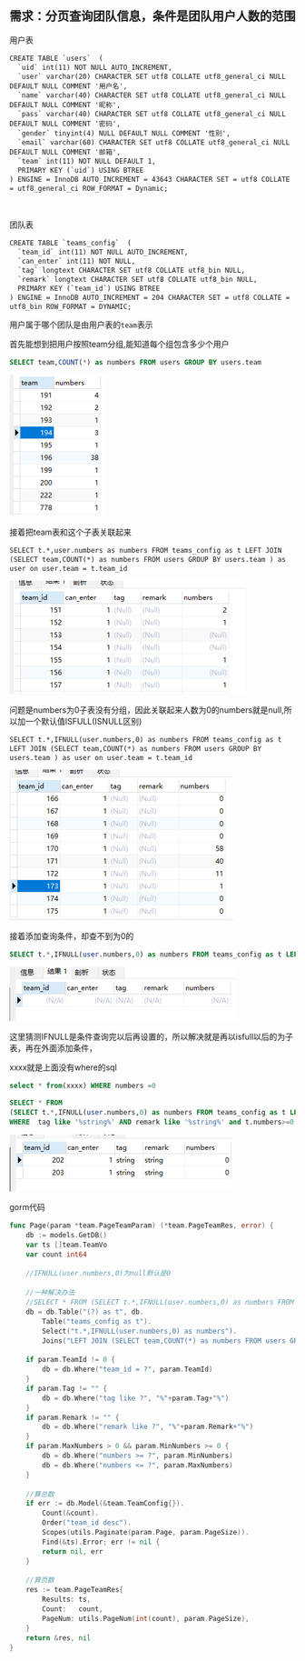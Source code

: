 ## 需求：分页查询团队信息，条件是团队用户人数的范围

用户表

```
CREATE TABLE `users`  (
  `uid` int(11) NOT NULL AUTO_INCREMENT,
  `user` varchar(20) CHARACTER SET utf8 COLLATE utf8_general_ci NULL DEFAULT NULL COMMENT '用户名',
  `name` varchar(40) CHARACTER SET utf8 COLLATE utf8_general_ci NULL DEFAULT NULL COMMENT '昵称',
  `pass` varchar(40) CHARACTER SET utf8 COLLATE utf8_general_ci NULL DEFAULT NULL COMMENT '密码',
  `gender` tinyint(4) NULL DEFAULT NULL COMMENT '性别',
  `email` varchar(60) CHARACTER SET utf8 COLLATE utf8_general_ci NULL DEFAULT NULL COMMENT '邮箱',
  `team` int(11) NOT NULL DEFAULT 1,
  PRIMARY KEY (`uid`) USING BTREE
) ENGINE = InnoDB AUTO_INCREMENT = 43643 CHARACTER SET = utf8 COLLATE = utf8_general_ci ROW_FORMAT = Dynamic;



```

团队表

```
CREATE TABLE `teams_config`  (
  `team_id` int(11) NOT NULL AUTO_INCREMENT,
  `can_enter` int(11) NOT NULL,
  `tag` longtext CHARACTER SET utf8 COLLATE utf8_bin NULL,
  `remark` longtext CHARACTER SET utf8 COLLATE utf8_bin NULL,
  PRIMARY KEY (`team_id`) USING BTREE
) ENGINE = InnoDB AUTO_INCREMENT = 204 CHARACTER SET = utf8 COLLATE = utf8_bin ROW_FORMAT = DYNAMIC;
```

用户属于哪个团队是由用户表的`team`表示





首先能想到把用户按照team分组,能知道每个组包含多少个用户

```sql
SELECT team,COUNT(*) as numbers FROM users GROUP BY users.team 
```



![image-20220311104200910](/jpg/image-20220311104200910.png)

接着把team表和这个子表关联起来

```
SELECT t.*,user.numbers as numbers FROM teams_config as t LEFT JOIN (SELECT team,COUNT(*) as numbers FROM users GROUP BY users.team ) as user on user.team = t.team_id
```

![image-20220311104420826](/jpg/image-20220311104420826.png)

问题是numbers为0子表没有分组，因此关联起来人数为0的numbers就是null,所以加一个默认值ISFULL(ISNULL区别)

```
SELECT t.*,IFNULL(user.numbers,0) as numbers FROM teams_config as t LEFT JOIN (SELECT team,COUNT(*) as numbers FROM users GROUP BY users.team ) as user on user.team = t.team_id
```

![image-20220311104606575](/jpg/image-20220311104606575.png)



接着添加查询条件，却查不到为0的

```sql
SELECT t.*,IFNULL(user.numbers,0) as numbers FROM teams_config as t LEFT JOIN (SELECT team,COUNT(*) as numbers FROM users GROUP BY users.team ) as user on user.team = t.team_id WHERE numbers =0
```

![image-20220311104645291](/jpg/image-20220311104645291.png)

这里猜测IFNULL是条件查询完以后再设置的，所以解决就是再以isfull以后的为子表，再在外面添加条件，

xxxx就是上面没有where的sql

```sql
select * from(xxxx) WHERE numbers =0
```



```sql
SELECT * FROM 
(SELECT t.*,IFNULL(user.numbers,0) as numbers FROM teams_config as t LEFT JOIN (SELECT team,COUNT(*) as numbers FROM users GROUP BY users.team ) as user on user.team = t.team_id )as t 
WHERE  tag like '%string%' AND remark like '%string%' and t.numbers>=0
```

![image-20220311104909951](/jpg/image-20220311104909951.png)

gorm代码

```go
func Page(param *team.PageTeamParam) (*team.PageTeamRes, error) {
	db := models.GetDB()
	var ts []team.TeamVo
	var count int64

	//IFNULL(user.numbers,0)为null默认是0

	//一种解决办法
	//SELECT * FROM (SELECT t.*,IFNULL(user.numbers,0) as numbers FROM teams_config as t LEFT JOIN (SELECT team,COUNT(*) as numbers FROM users GROUP BY users.team ) as user on user.team = t.team_id )as t WHERE  tag like '%string%' AND remark like '%string%' and t.numbers>=0
	db = db.Table("(?) as t", db.
		Table("teams_config as t").
		Select("t.*,IFNULL(user.numbers,0) as numbers").
		Joins("LEFT JOIN (SELECT team,COUNT(*) as numbers FROM users GROUP BY users.team ) as user on user.team = t.team_id"))

	if param.TeamId != 0 {
		db = db.Where("team_id = ?", param.TeamId)
	}
	if param.Tag != "" {
		db = db.Where("tag like ?", "%"+param.Tag+"%")
	}
	if param.Remark != "" {
		db = db.Where("remark like ?", "%"+param.Remark+"%")
	}
	if param.MaxNumbers > 0 && param.MinNumbers >= 0 {
		db = db.Where("numbers >= ?", param.MinNumbers)
		db = db.Where("numbers <= ?", param.MaxNumbers)
	}

	//算总数
	if err := db.Model(&team.TeamConfig{}).
		Count(&count).
		Order("team_id desc").
		Scopes(utils.Paginate(param.Page, param.PageSize)).
		Find(&ts).Error; err != nil {
		return nil, err
	}

	//算页数
	res := team.PageTeamRes{
		Results: ts,
		Count:   count,
		PageNum: utils.PageNum(int(count), param.PageSize),
	}
	return &res, nil
}
```

